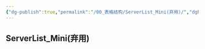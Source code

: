 ```yaml
---
{"dg-publish":true,"permalink":"/00_表格结构/ServerList_Mini(弃用)/","dgPassFrontmatter":true}
---
```


## ServerList_Mini(弃用)

